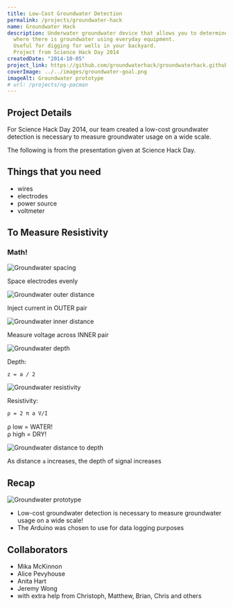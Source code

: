```yaml
---
title: Low-Cost Groundwater Detection
permalink: /projects/groundwater-hack
name: Groundwater Hack
description: Underwater groundwater device that allows you to determine
  where there is groundwater using everyday equipment.
  Useful for digging for wells in your backyard.
  Project from Science Hack Day 2014
createdDate: "2014-10-05"
project_link: https://github.com/groundwaterhack/groundwaterhack.github.io
coverImage: ../../images/groundwater-goal.png
imageAlt: Groundwater prototype
# url: /projects/ng-pacman
---
```


## Project Details

For Science Hack Day 2014, our team created a low-cost groundwater detection is necessary to measure groundwater usage on a wide scale.

The following is from the presentation given at Science Hack Day.

## Things that you need

- wires
- electrodes
- power source
- voltmeter

## To Measure Resistivity

### Math!

![Groundwater spacing](../../images/groundwater-spaced.png)

Space electrodes evenly

![Groundwater outer distance](../../images/groundwater-outer.png)

Inject current in OUTER pair

![Groundwater inner distance](../../images/groundwater-inner.png)

Measure voltage across INNER pair

![Groundwater depth](../../images/groundwater-depth.png)

Depth:

```latex
z = a / 2
```

![Groundwater resistivity](../../images/groundwater-resistivity.png)

Resistivity:

```latex
ρ = 2 π a V/I
```

ρ low = WATER!  
ρ high = DRY!

![Groundwater distance to depth](../../images/groundwater-distance.png)

As distance `a` increases, the depth of signal increases

## Recap

![Groundwater prototype](../../images/groundwater-goal.png)

- Low-cost groundwater detection is necessary to measure groundwater usage on a wide scale!
- The Arduino was chosen to use for data logging purposes

## Collaborators

- Mika McKinnon
- Alice Pevyhouse
- Anita Hart
- Jeremy Wong
- with extra help from Christoph, Matthew, Brian, Chris and others
